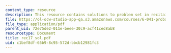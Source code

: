 ```yaml
---
content_type: resource
description: This resource contains solutions to problem set in recitaion seventeen.
file: https://ol-ocw-studio-app-qa.s3.amazonaws.com/courses/6-041-probabilistic-systems-analysis-and-applied-probability-spring-2006/c1bef8df65b98c95572dbbcb12981fc3_rec17_sol.pdf
file_type: application/pdf
parent_uid: 72e75de2-011e-beee-30c9-acf41ced8ab8
resourcetype: Document
title: rec17_sol.pdf
uid: c1bef8df-65b9-8c95-572d-bbcb12981fc3
---
```

